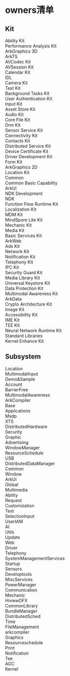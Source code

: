# owners清单

## Kit
Ability Kit<br>
Performance Analysis Kit<br>
ArkGraphics 3D<br>
ArkTS<br>
AVCodec Kit<br>
AVSession Kit<br>
Calendar Kit<br>
IDL<br>
Camera Kit<br>
Test Kit<br>
Background Tasks Kit<br>
User Authentication Kit<br>
Input Kit<br>
Asset Store Kit<br>
Audio Kit<br>
Core File Kit<br>
Drm Kit<br>
Sensor Service Kit<br>
Connectivity Kit<br>
Contacts Kit<br>
Distributed Service Kit<br>
Device Certificate Kit<br>
Driver Development Kit<br>
Form Kit<br>
ArkGraphics 2D<br>
Location Kit<br>
Common<br>
Common Basic Capability<br>
ArkUI<br>
NDK Development<br>
NDK<br>
Function Flow Runtime Kit<br>
Localization Kit<br>
MDM Kit<br>
MindSpore Lite Kit<br>
Mechanic Kit<br>
Media Kit<br>
Basic Services Kit<br>
ArkWeb<br>
Ads Kit<br>
Network Kit<br>
Notification Kit<br>
Telephony Kit<br>
IPC Kit<br>
Security Guard Kit<br>
Media Library Kit<br>
Universal Keystore Kit<br>
Data Protection Kit<br>
Multimodal Awareness Kit<br>
ArkData<br>
Crypto Architecture Kit<br>
Image Kit<br>
Accessibility Kit<br>
IME Kit<br>
TEE Kit<br>
Neural Network Runtime Kit<br>
Standard Libraries<br>
Kernel Enhance Kit<br>

## Subsystem
Location<br>
MultimodalInput<br>
Demo&Sample<br>
Account<br>
BarrierFree<br>
MultimodalAwareness<br>
ArkCompiler<br>
Base<br>
Applications<br>
Msdp<br>
XTS<br>
DistributedHardware<br>
Security<br>
Graphic<br>
Advertising<br>
WindowManager<br>
ResourceSchedule<br>
USB<br>
DistributedDataManager<br>
Common<br>
Window<br>
ArkUI<br>
Global<br>
Multimedia<br>
Ability<br>
Request<br>
Customization<br>
Test<br>
SelectionInput<br>
UserIAM<br>
AI<br>
Utils<br>
Update<br>
Web<br>
Driver<br>
Telephony<br>
SystemManagementServices<br>
Startup<br>
Sensors<br>
Developtools<br>
MiscServices<br>
PowerManager<br>
Communication<br>
Mechanic<br>
HiviewDFX<br>
CommonLibrary<br>
BundleManager<br>
DistributedSched<br>
Time<br>
FileManagement<br>
arkcompiler<br>
Graphics<br>
Resourceschedule<br>
Print<br>
Notification<br>
Tee<br>
AGC<br>
Kernel<br>
